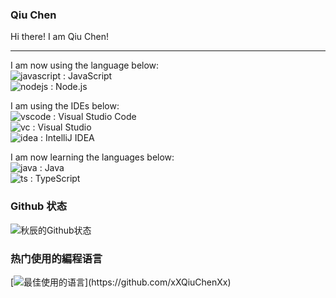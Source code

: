 ### Qiu Chen

Hi there! I am Qiu Chen!  

---

I am now using the language below:  
![javascript](https://badges.aleen42.com/src/javascript.svg) : JavaScript  
![nodejs](https://badges.aleen42.com/src/node.svg) : Node.js  

I am using the IDEs below:  
![vscode](https://badges.aleen42.com/src/visual_studio_code.svg) : Visual Studio Code  
![vc](https://badges.aleen42.com/src/visual_studio.svg) : Visual Studio  
![idea](https://badges.aleen42.com/src/idea.svg) : IntelliJ IDEA

I am now learning the languages below:  
![java](https://badges.aleen42.com/src/java.svg) : Java  
![ts](https://badges.aleen42.com/src/typescript.svg) : TypeScript  

### Github 状态
![秋辰的Github状态](https://github-readme-stats.vercel.app/api/?username=xXQiuChenXx&show_icons=true&bg_color=23272A&title_color=FF73F1&text_color=FFC0CB&icon_color=9B84EE&count_private=true&include_all_commits=true&border_color=9B84EE&border_radius=10)

### 热门使用的編程语言
[![最佳使用的语言]([https://github-readme-stats.vercel.app/api/top-langs/?username=xXQiuChenXx&layout=compact&text_color=FFC0CB&icon_color=9B84EE&border_color=9B84EE](https://github-readme-stats.vercel.app/api/top-langs/?username=xXQiuChenXx&show_icons=true&bg_color=23272A&title_color=FFC0CB&text_color=FFC0CB&icon_color=9B84EE&count_private=true&include_all_commits=true&border_color=43B581&border_radius=10))](https://github.com/xXQiuChenXx)
